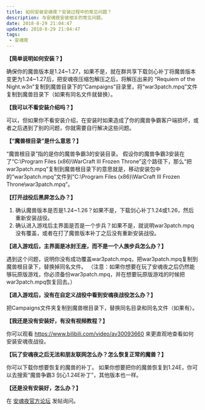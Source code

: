 ```yaml
---
title: 如何安装安魂夜？安装过程中的常见问题？
description: 与安魂夜安装相关的常见问题。
date: 2018-8-29 21:04:47
updated: 2018-8-29 21:04:47
tags:
 - 安魂夜
---
```


**【简单说明如何安装？】**

确保你的魔兽版本是1.24~1.27，如果不是，就在群共享下载剑心补丁将魔兽版本变更为1.24~1.27后，把安魂夜压缩包解压之后，将解压出来的 “Requiem of the Night.w3n”复制到魔兽目录下的“Campaigns”目录里，将“war3patch.mpq”文件复制到魔兽目录下（如果有同名文件就替换）。

**【我可以不看安装介绍吗？】**

可以，但如果你不看安装介绍，在安装时如果造成了你的魔兽争霸客户端损坏，或者之后遇到了别的问题，你就需要自行解决这些问题。

**【“魔兽根目录”是什么意思？】**

“魔兽根目录”指的是你的魔兽争霸3的安装目录。
假设你的魔兽争霸3安装在了“C:\Program Files (x86)\WarCraft III Frozen Throne”这个路径下，那么“把war3patch.mpq”复制到魔兽根目录下的意思就是，移动安装包中的“war3patch.mpq”文件到“C:\Program Files (x86)\WarCraft III Frozen Throne\war3patch.mpq”。

**【打开战役后黑屏怎么办？】**

1. 确认魔兽版本是否是1.24~1.26？如果不是，下载剑心补丁1.24或1.26，然后重新安装战役。
2. 确认进入游戏后主界面是否是一个步兵？如果不是，就说明war3patch.mpq没有覆盖，或者在打了魔兽版本补丁之后没有重新安装战役。

**【进入游戏后，主界面是冰封王座，而不是一个人族步兵怎么办？】**

遇到这个问题，说明你没有成功覆盖war3patch.mpq，把war3patch.mpq复制到魔兽根目录下，替换掉同名文件。
（注意：如果你想要在玩了安魂夜之后仍然能够玩原版游戏，你必须备份war3patch.mpq，并在想要玩原版游戏的时候把war3patch.mpq恢复回去。）

**【进入游戏后，没有在自定义战役中看到安魂夜战役怎么办？】**

把Campaigns文件夹复制到魔兽根目录下，替换同名目录和同名文件（如果有）。

**【我还是没有安装好，有没有视频教程？】**

你可以观看 https://www.bilibili.com/video/av30093660 来更直观地查看如何安装安魂夜战役。

**【玩了安魂夜之后无法和朋友联网怎么办？怎么恢复正常的魔兽？】**

你可以下载你想要恢复的魔兽的补丁。
如果你想要把你的魔兽恢复到1.24E，你可以去搜索“魔兽争霸3 剑心1.24E补丁”，其他版本也一样。

**【还是没有安装好，怎么办？】**

在 [安魂夜官方论坛](https://bbs.wow8.org/forum-requiem-1.html) 发帖询问。
